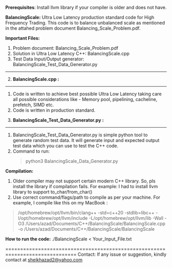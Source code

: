 **Prerequisites**: Install llvm library if your compiler is older and does not have.

**BalancingScale:**
Ultra Low Latency production standard code for High Frequency Trading.
This code is to balance unbalanced scale as mentioned in the attahed problem document Balancing_Scale_Problem.pdf.

**Important Files:**

1) Problem document: Balancing_Scale_Problem.pdf
2) Solution in Ultra Low Latency C++: BalancingScale.cpp
3) Test Data Input/Output generator: BalancingScale_Test_Data_Generator.py
---------------------------------------------------------------------------------

2) **BalancingScale.cpp :**
----------------------
1. Code is written to achieve best possible Ultra Low Latency taking care all possible considerations like - Memory pool, pipelining, cacheline, prefetch, SIMD etc. 
2. Code is written in production standard.

3) **BalancingScale_Test_Data_Generator.py :**
----------------------------------------
1. BalancingScale_Test_Data_Generator.py is simple python tool to generate random test data. It will generate input and expected output test data which you can use to test the C++ code.
2. Command to run:
   > python3 BalancingScale_Data_Generator.py

**Compilation:**

1. Older compiler may not support certain modern C++ library. So, pls install the library if compilation fails. For example: I had to install llvm library to support to_char/from_char()
2. Use correct command/flags/path to compile as per your machine. For example, I  compile like this on my MacBook :

> /opt/homebrew/opt/llvm/bin/clang++ -std=c++20 -stdlib=libc++ -I/opt/homebrew/opt/llvm/include -L/opt/homebrew/opt/llvm/lib -Wall -O3 /Users/azad/Documents/C++/BalancingScale/BalancingScale.cpp -o /Users/azad/Documents/C++/BalancingScale/BalancingScale


**How to run the code:**
./BalancingScale < Your_Input_File.txt

==============================================================================
Contact: If any issue or suggestion, kindly contact at sheikhazad2@yahoo.com



